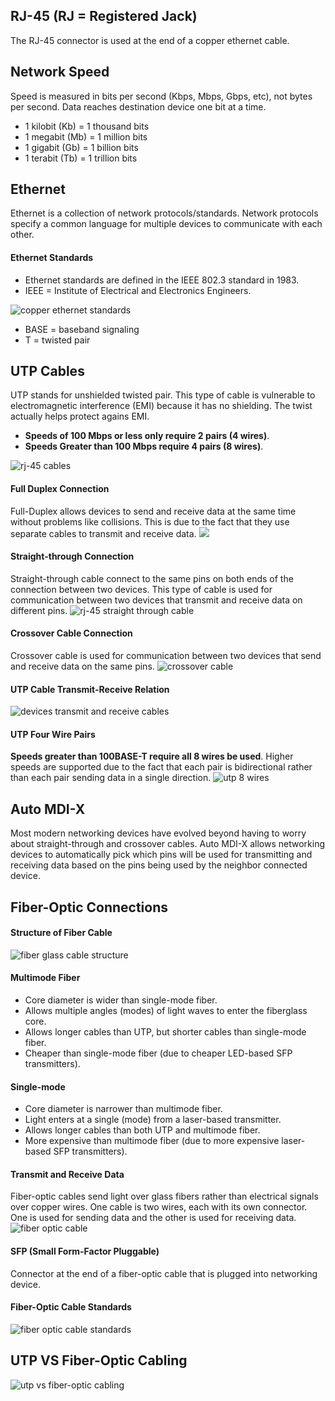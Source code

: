 ## RJ-45 (RJ = Registered Jack)
The RJ-45 connector is used at the end of a copper ethernet cable.
## Network Speed
Speed is measured in bits per second (Kbps, Mbps, Gbps, etc), not bytes per second. Data reaches destination device one bit at a time.
* 1 kilobit (Kb) = 1 thousand bits
* 1 megabit (Mb) = 1 million bits
* 1 gigabit (Gb) = 1 billion bits
* 1 terabit (Tb) = 1 trillion bits
## Ethernet
Ethernet is a collection of network protocols/standards. Network protocols specify a common language for multiple devices to communicate with each other.
#### Ethernet Standards
* Ethernet standards are defined in the IEEE 802.3 standard in 1983.
* IEEE = Institute of Electrical and Electronics Engineers.

![copper ethernet standards](./img/copper-ethernet-standards.png)
* BASE = baseband signaling
* T = twisted pair

## UTP Cables
UTP stands for unshielded twisted pair. This type of cable is vulnerable to electromagnetic interference (EMI) because it has no shielding.  The twist actually helps protect agains EMI.
* **Speeds of 100 Mbps or less only require 2 pairs (4 wires)**.
* **Speeds Greater than 100 Mbps require 4 pairs (8 wires)**.

![rj-45 cables](./img/rj-45-wires.png)

#### Full Duplex Connection
Full-Duplex allows devices to send and receive data at the same time without problems like collisions. This is due to the fact that they use separate cables to transmit and receive data.
![](./img/rj-45-two-pairs.png)

#### Straight-through Connection
Straight-through cable connect to the same pins on both ends of the connection between two devices. This type of cable is used for communication between two devices that transmit and receive data on different pins.
![rj-45 straight through cable](./img/rj-45-straight-through-cable.png)

#### Crossover Cable Connection 
Crossover cable is used for communication between two devices that send and receive data on the same pins.
![crossover cable](./img/rj-45-crossover-cable.png)

#### UTP Cable Transmit-Receive Relation
![devices transmit and receive cables](./img/rj-45-transmit-receive.png)

#### UTP Four Wire Pairs
**Speeds greater than 100BASE-T require all 8 wires be used**. Higher speeds are supported due to the fact that each pair is bidirectional rather than each pair sending data in a single direction.
![utp 8 wires](./img/rj-45-four-pairs.png)

## Auto MDI-X
Most modern networking devices have evolved beyond having to worry about straight-through and crossover cables. Auto MDI-X allows networking devices to automatically pick which pins will be used for transmitting and receiving data based on the pins being used by the neighbor connected device.

## Fiber-Optic Connections
#### Structure of Fiber Cable
![fiber glass cable structure](./img/fiber-optic-cable-structure.png)
#### Multimode Fiber
* Core diameter is wider than single-mode fiber.
* Allows multiple angles (modes) of light waves to enter the fiberglass core.
* Allows longer cables than UTP, but shorter cables than single-mode fiber.
* Cheaper than single-mode fiber (due to cheaper LED-based SFP transmitters).
#### Single-mode
* Core diameter is narrower than multimode fiber.
* Light enters at a single (mode) from a laser-based transmitter.
* Allows longer cables than both UTP and multimode fiber.
* More expensive than multimode fiber (due to more expensive laser-based SFP transmitters).

#### Transmit and Receive Data
Fiber-optic cables send light over glass fibers rather than electrical signals over copper wires. One cable is two wires, each with its own connector. One is used for sending data and the other is used for receiving data.
![fiber optic cable](./img/fiber-optic-cable.png)

#### SFP (Small Form-Factor Pluggable)
Connector at the end of a fiber-optic cable that is plugged into networking device.

#### Fiber-Optic Cable Standards
![fiber optic cable standards](./img/fiber-optic-cable-standards.png)

## UTP VS Fiber-Optic Cabling
![utp vs fiber-optic cabling](./img/utp-fiber-comarison.png)